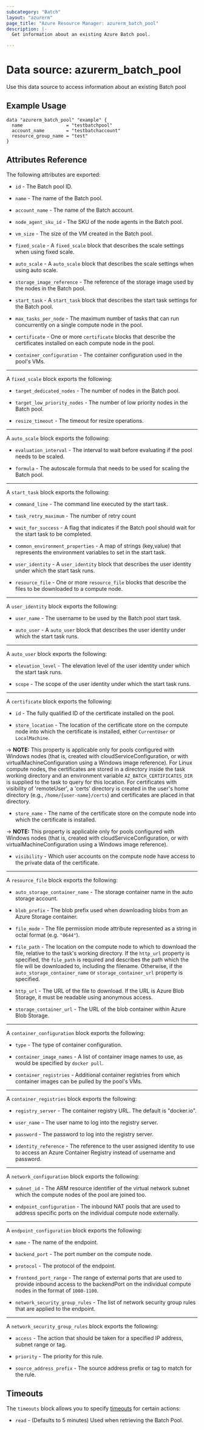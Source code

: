 ```yaml
---
subcategory: "Batch"
layout: "azurerm"
page_title: "Azure Resource Manager: azurerm_batch_pool"
description: |-
  Get information about an existing Azure Batch pool.

---
```


# Data source: azurerm_batch_pool

Use this data source to access information about an existing Batch pool

## Example Usage

```hcl
data "azurerm_batch_pool" "example" {
  name                = "testbatchpool"
  account_name        = "testbatchaccount"
  resource_group_name = "test"
}
```

## Attributes Reference

The following attributes are exported:

* `id` - The Batch pool ID.

* `name` - The name of the Batch pool.

* `account_name` - The name of the Batch account.

* `node_agent_sku_id` - The SKU of the node agents in the Batch pool.

* `vm_size` - The size of the VM created in the Batch pool.

* `fixed_scale` - A `fixed_scale` block that describes the scale settings when using fixed scale.

* `auto_scale` - A `auto_scale` block that describes the scale settings when using auto scale.

* `storage_image_reference` - The reference of the storage image used by the nodes in the Batch pool.

* `start_task` - A `start_task` block that describes the start task settings for the Batch pool.

* `max_tasks_per_node` - The maximum number of tasks that can run concurrently on a single compute node in the pool.

* `certificate` - One or more `certificate` blocks that describe the certificates installed on each compute node in the pool.

* `container_configuration` - The container configuration used in the pool's VMs.

---

A `fixed_scale` block exports the following:

* `target_dedicated_nodes` - The number of nodes in the Batch pool.

* `target_low_priority_nodes` - The number of low priority nodes in the Batch pool.

* `resize_timeout` - The timeout for resize operations.

---

A `auto_scale` block exports the following:

* `evaluation_interval` - The interval to wait before evaluating if the pool needs to be scaled.

* `formula` - The autoscale formula that needs to be used for scaling the Batch pool.

---

A `start_task` block exports the following:

* `command_line` - The command line executed by the start task.

* `task_retry_maximum` - The number of retry count

* `wait_for_success` - A flag that indicates if the Batch pool should wait for the start task to be completed.

* `common_environment_properties` - A map of strings (key,value) that represents the environment variables to set in the start task.

* `user_identity` - A `user_identity` block that describes the user identity under which the start task runs.

* `resource_file` - One or more `resource_file` blocks that describe the files to be downloaded to a compute node.

---

A `user_identity` block exports the following:

* `user_name` - The username to be used by the Batch pool start task.

* `auto_user` - A `auto_user` block that describes the user identity under which the start task runs.

---

A `auto_user` block exports the following:

* `elevation_level` - The elevation level of the user identity under which the start task runs.

* `scope` - The scope of the user identity under which the start task runs.

---

A `certificate` block exports the following:

* `id` - The fully qualified ID of the certificate installed on the pool.

* `store_location` - The location of the certificate store on the compute node into which the certificate is installed, either `CurrentUser` or `LocalMachine`.

-> **NOTE:** This property is applicable only for pools configured with Windows nodes (that is, created with cloudServiceConfiguration, or with virtualMachineConfiguration using a Windows image reference). For Linux compute nodes, the certificates are stored in a directory inside the task working directory and an environment variable `AZ_BATCH_CERTIFICATES_DIR` is supplied to the task to query for this location. For certificates with visibility of 'remoteUser', a 'certs' directory is created in the user's home directory (e.g., `/home/{user-name}/certs`) and certificates are placed in that directory.

* `store_name` - The name of the certificate store on the compute node into which the certificate is installed.

-> **NOTE:** This property is applicable only for pools configured with Windows nodes (that is, created with cloudServiceConfiguration, or with virtualMachineConfiguration using a Windows image reference).

* `visibility` - Which user accounts on the compute node have access to the private data of the certificate.

---

A `resource_file` block exports the following:

* `auto_storage_container_name` - The storage container name in the auto storage account.

* `blob_prefix` - The blob prefix used when downloading blobs from an Azure Storage container.

* `file_mode` - The file permission mode attribute represented as a string in octal format (e.g. `"0644"`).

* `file_path` - The location on the compute node to which to download the file, relative to the task's working directory. If the `http_url` property is specified, the `file_path` is required and describes the path which the file will be downloaded to, including the filename. Otherwise, if the `auto_storage_container_name` or `storage_container_url` property is specified.

* `http_url` - The URL of the file to download. If the URL is Azure Blob Storage, it must be readable using anonymous access.

* `storage_container_url` - The URL of the blob container within Azure Blob Storage.

---

A `container_configuration` block exports the following:

* `type` - The type of container configuration.

* `container_image_names` - A list of container image names to use, as would be specified by `docker pull`.

* `container_registries` - Additional container registries from which container images can be pulled by the pool's VMs.

---

A `container_registries` block exports the following:

* `registry_server` - The container registry URL. The default is "docker.io".

* `user_name` - The user name to log into the registry server.

* `password` - The password to log into the registry server.

* `identity_reference` - The reference to the user assigned identity to use to access an Azure Container Registry instead of username and password.

---

A `network_configuration` block exports the following:

* `subnet_id` - The ARM resource identifier of the virtual network subnet which the compute nodes of the pool are joined too.

* `endpoint_configuration` - The inbound NAT pools that are used to address specific ports on the individual compute node externally.

---

A `endpoint_configuration` block exports the following:

* `name` - The name of the endpoint.

* `backend_port` - The port number on the compute node.

* `protocol` - The protocol of the endpoint.

* `frontend_port_range` - The range of external ports that are used to provide inbound access to the backendPort on the individual compute nodes in the format of `1000-1100`.

* `network_security_group_rules` - The list of network security group rules that are applied to the endpoint.

---

A `network_security_group_rules` block exports the following:

* `access` - The action that should be taken for a specified IP address, subnet range or tag.

* `priority` - The priority for this rule.

* `source_address_prefix` - The source address prefix or tag to match for the rule.

## Timeouts

The `timeouts` block allows you to specify [timeouts](https://www.terraform.io/docs/configuration/resources.html#timeouts) for certain actions:

* `read` - (Defaults to 5 minutes) Used when retrieving the Batch Pool.
